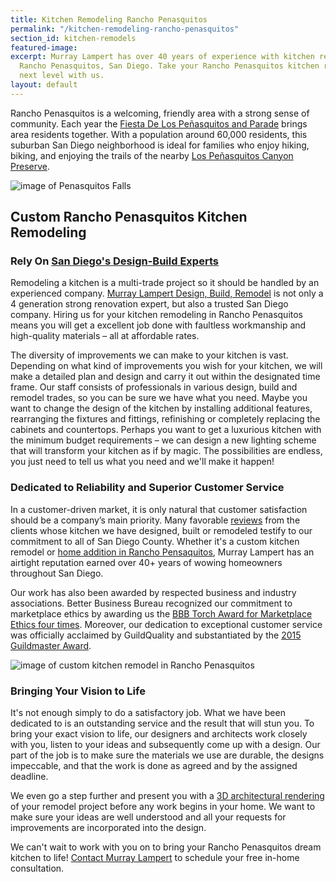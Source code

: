 ```yaml
---
title: Kitchen Remodeling Rancho Penasquitos
permalink: "/kitchen-remodeling-rancho-penasquitos"
section_id: kitchen-remodels
featured-image: 
excerpt: Murray Lampert has over 40 years of experience with kitchen remodeling in
  Rancho Penasquitos, San Diego. Take your Rancho Penasquitos kitchen remodel to the
  next level with us.
layout: default
---
```


Rancho Penasquitos is a welcoming, friendly area with a strong sense of community. Each year the [Fiesta De Los Peñasquitos and Parade](http://www.rpcouncil.com/fiesta-de-los-penasquitos/) brings area residents together. With a population around 60,000 residents, this suburban San Diego neighborhood is ideal for families who enjoy hiking, biking, and enjoying the trails of the nearby [Los Peñasquitos Canyon Preserve](https://www.sandiego.gov/park-and-recreation/parks/osp/lospenasquitos).

![image of Penasquitos Falls](http://8955-presscdn-0-52.pagely.netdna-cdn.com/wp-content/uploads/2015/03/penasquitos_falls-1024x680.jpg "Penasquitos Falls in Rancho Penasquitos")

## Custom Rancho Penasquitos Kitchen Remodeling

### Rely On [San Diego's Design-Build Experts](/san-diego-design-build-contractors)

Remodeling a kitchen is a multi-trade project so it should be handled by an experienced company. [Murray Lampert Design, Build, Remodel](/) is not only a 4 generation strong renovation expert, but also a trusted San Diego company. Hiring us for your kitchen remodeling in Rancho Penasquitos means you will get a excellent job done with faultless workmanship and high-quality materials – all at affordable rates.

The diversity of improvements we can make to your kitchen is vast. Depending on what kind of improvements you wish for your kitchen, we will make a detailed plan and design and carry it out within the designated time frame. Our staff consists of professionals in various design, build and remodel trades, so you can be sure we have what you need. Maybe you want to change the design of the kitchen by installing additional features, rearranging the fixtures and fittings, refinishing or completely replacing the cabinets and countertops. Perhaps you want to get a luxurious kitchen with the minimum budget requirements – we can design a new lighting scheme that will transform your kitchen as if by magic. The possibilities are endless, you just need to tell us what you need and we'll make it happen!

### Dedicated to Reliability and Superior Customer Service

In a customer-driven market, it is only natural that customer satisfaction should be a company’s main priority. Many favorable [reviews](/reviews) from the clients whose kitchen we have designed, built or remodeled testify to our commitment to all of San Diego County. Whether it's a custom kitchen remodel or [home addition in Rancho Pensaquitos](/home-additions-rancho-penasquitos), Murray Lampert has an airtight reputation earned over 40+ years of wowing homeowners throughout San Diego.

Our work has also been awarded by respected business and industry associations. Better Business Bureau recognized our commitment to marketplace ethics by awarding us the [BBB Torch Award for Marketplace Ethics four times](/another-better-business-bureau-torch-award/). Moreover, our dedication to exceptional customer service was officially acclaimed by GuildQuality and substantiated by the [2015 Guildmaster Award](/murray-lampert-recognized-among-north-americas-best/).

![image of custom kitchen remodel in Rancho Penasquitos](/uploads/barnard-kitchen-remodel-after.jpg "Rancho Penasquitos Kitchen Remodel")

### Bringing Your Vision to Life

It's not enough simply to do a satisfactory job. What we have been dedicated to is an outstanding service and the result that will stun you. To bring your exact vision to life, our designers and architects work closely with you, listen to your ideas and subsequently come up with a design. Our part of the job is to make sure the materials we use are durable, the designs impeccable, and that the work is done as agreed and by the assigned deadline.

We even go a step further and present you with a [3D architectural rendering](/3d-architectural-rendering-services) of your remodel project before any work begins in your home. We want to make sure your ideas are well understood and all your requests for improvements are incorporated into the design.

We can't wait to work with you on to bring your Rancho Penasquitos dream kitchen to life! [Contact Murray Lampert](#quick-contact) to schedule your free in-home consultation.
